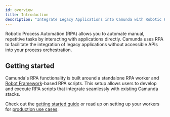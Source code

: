 ```yaml
---
id: overview
title: Introduction
description: "Integrate Legacy Applications into Camunda with Robotic Process Automation (RPA)."
---
```


Robotic Process Automation (RPA) allows you to automate manual, repetitive tasks by interacting with applications directly.
Camunda uses RPA to facilitate the integration of legacy applications without accessible APIs into your process orchestration.

## Getting started

Camunda's RPA functionality is built around a standalone RPA worker and [Robot Framework](https://robotframework.org/)-based RPA scripts. This setup allows users to develop and execute RPA scripts that integrate seamlessly with existing Camunda stacks.

Check out the [getting started guide](./getting-started.md) or read up on setting up your workers for [production use cases](./production.md).
